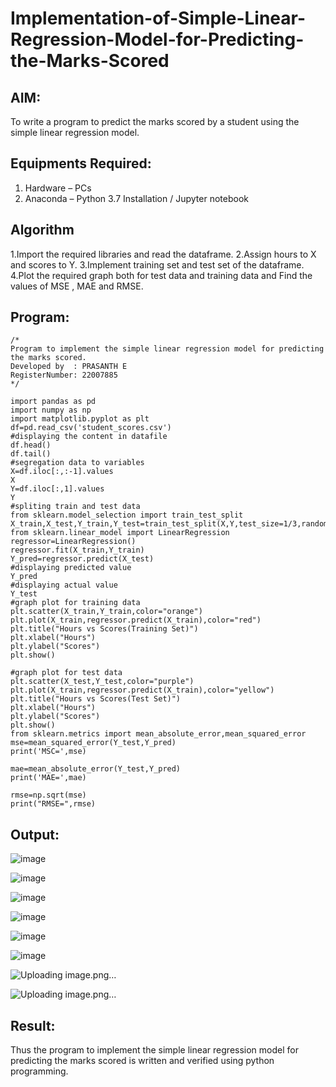 # Implementation-of-Simple-Linear-Regression-Model-for-Predicting-the-Marks-Scored

## AIM:
To write a program to predict the marks scored by a student using the simple linear regression model.

## Equipments Required:
1. Hardware – PCs
2. Anaconda – Python 3.7 Installation / Jupyter notebook

## Algorithm
1.Import the required libraries and read the dataframe.
2.Assign hours to X and scores to Y.
3.Implement training set and test set of the dataframe. 
4.Plot the required graph both for test data and training data and Find the values of MSE , MAE and RMSE.

## Program:
```
/*
Program to implement the simple linear regression model for predicting the marks scored.
Developed by  : PRASANTH E
RegisterNumber: 22007885 
*/

import pandas as pd
import numpy as np
import matplotlib.pyplot as plt
df=pd.read_csv('student_scores.csv')
#displaying the content in datafile
df.head()
df.tail()
#segregation data to variables
X=df.iloc[:,:-1].values
X
Y=df.iloc[:,1].values
Y
#spliting train and test data
from sklearn.model_selection import train_test_split
X_train,X_test,Y_train,Y_test=train_test_split(X,Y,test_size=1/3,random_state=0)
from sklearn.linear_model import LinearRegression
regressor=LinearRegression()
regressor.fit(X_train,Y_train)
Y_pred=regressor.predict(X_test)
#displaying predicted value
Y_pred
#displaying actual value
Y_test
#graph plot for training data
plt.scatter(X_train,Y_train,color="orange")
plt.plot(X_train,regressor.predict(X_train),color="red")
plt.title("Hours vs Scores(Training Set)")
plt.xlabel("Hours")
plt.ylabel("Scores")
plt.show()

#graph plot for test data
plt.scatter(X_test,Y_test,color="purple")
plt.plot(X_train,regressor.predict(X_train),color="yellow")
plt.title("Hours vs Scores(Test Set)")
plt.xlabel("Hours")
plt.ylabel("Scores")
plt.show()
from sklearn.metrics import mean_absolute_error,mean_squared_error
mse=mean_squared_error(Y_test,Y_pred)
print('MSC=',mse)

mae=mean_absolute_error(Y_test,Y_pred)
print('MAE=',mae)

rmse=np.sqrt(mse)
print("RMSE=",rmse)

```

## Output:

![image](https://user-images.githubusercontent.com/114572171/201523084-e81ddd2f-5eea-4383-9c61-32e4c68f4f54.png)

![image](https://user-images.githubusercontent.com/114572171/201523098-affbe9a9-3bf7-4ae6-937e-0d495486f419.png)

![image](https://user-images.githubusercontent.com/114572171/201523107-3ee002bd-f069-4df4-9daf-008d9d9a0166.png)

![image](https://user-images.githubusercontent.com/114572171/201523117-f4885995-aad1-4589-b8d6-88453caf2926.png)

![image](https://user-images.githubusercontent.com/114572171/201523124-5bb5b6eb-7b53-446f-98cf-157df3ad019b.png)

![image](https://user-images.githubusercontent.com/114572171/201523140-653306cc-357b-4631-9ab4-9b69bbc5c36e.png)

![Uploading image.png…]()

![Uploading image.png…]()



## Result:
Thus the program to implement the simple linear regression model for predicting the marks scored is written and verified using python programming.
